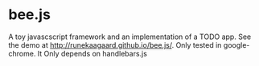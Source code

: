 bee.js
======

A toy javascscript framework and an implementation of a TODO app. See the demo
at http://runekaagaard.github.io/bee.js/. Only tested in google-chrome. It Only
depends on handlebars.js